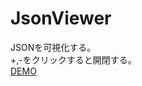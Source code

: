 JsonViewer
==========
JSONを可視化する。  
+,-をクリックすると開閉する。   
[DEMO](http://38elements.github.io/2013/07/09/json_viewer.html)
